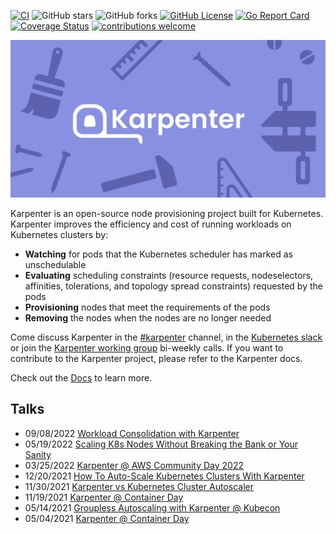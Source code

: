 [![CI](https://github.com/aws/karpenter/actions/workflows/ci.yaml/badge.svg?branch=main)](https://github.com/aws/karpenter/actions/workflows/ci.yaml)
![GitHub stars](https://img.shields.io/github/stars/aws/karpenter)
![GitHub forks](https://img.shields.io/github/forks/aws/karpenter)
[![GitHub License](https://img.shields.io/badge/License-Apache%202.0-ff69b4.svg)](https://github.com/aws/karpenter/blob/main/LICENSE)
[![Go Report Card](https://goreportcard.com/badge/github.com/aws/karpenter)](https://goreportcard.com/report/github.com/aws/karpenter)
[![Coverage Status](https://coveralls.io/repos/github/aws/karpenter/badge.svg?branch=main)](https://coveralls.io/github/aws/karpenter?branch=main)
[![contributions welcome](https://img.shields.io/badge/contributions-welcome-brightgreen.svg?style=flat)](https://github.com/aws/karpenter/issues)

![](website/static/banner.png)

Karpenter is an open-source node provisioning project built for Kubernetes.
Karpenter improves the efficiency and cost of running workloads on Kubernetes clusters by:

* **Watching** for pods that the Kubernetes scheduler has marked as unschedulable
* **Evaluating** scheduling constraints (resource requests, nodeselectors, affinities, tolerations, and topology spread constraints) requested by the pods
* **Provisioning** nodes that meet the requirements of the pods
* **Removing** the nodes when the nodes are no longer needed

Come discuss Karpenter in the [#karpenter](https://kubernetes.slack.com/archives/C02SFFZSA2K) channel, in the [Kubernetes slack](https://slack.k8s.io/) or join the [Karpenter working group](https://karpenter.sh/docs/contributing/working-group/) bi-weekly calls. If you want to contribute to the Karpenter project, please refer to the Karpenter docs.

Check out the [Docs](https://karpenter.sh/docs/) to learn more.

## Talks
- 09/08/2022 [Workload Consolidation with Karpenter](https://youtu.be/BnksdJ3oOEs)
- 05/19/2022 [Scaling K8s Nodes Without Breaking the Bank or Your Sanity](https://www.youtube.com/watch?v=UBb8wbfSc34)
- 03/25/2022 [Karpenter @ AWS Community Day 2022](https://youtu.be/sxDtmzbNHwE?t=3931)
- 12/20/2021 [How To Auto-Scale Kubernetes Clusters With Karpenter](https://youtu.be/C-2v7HT-uSA)
- 11/30/2021 [Karpenter vs Kubernetes Cluster Autoscaler](https://youtu.be/3QsVRHVdOnM)
- 11/19/2021 [Karpenter @ Container Day](https://youtu.be/qxWJRUF6JJc)
- 05/14/2021 [Groupless Autoscaling with Karpenter @ Kubecon](https://www.youtube.com/watch?v=43g8uPohTgc)
- 05/04/2021 [Karpenter @ Container Day](https://youtu.be/MZ-4HzOC_ac?t=7137)
